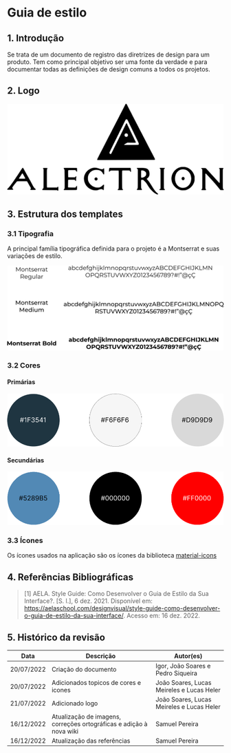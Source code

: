 # Guia de estilo

## 1. Introdução
Se trata de um documento de registro das diretrizes de design para um produto.
Tem como principal objetivo ser uma fonte da verdade e para documentar todas as definições de design comuns a todos os projetos.

## 2. Logo
![Logo](../assets/guia-de-estilo/AlectrionLogo.svg)

## 3. Estrutura dos templates
### 3.1 Tipografia
A principal família tipográfica definida para o projeto é a Montserrat e suas variações de estilo.

![Tipografia](../assets/guia-de-estilo/tipografia.png)

### 3.2 Cores
#### Primárias
![Cores principais](../assets/guia-de-estilo/primarias.png)

#### Secundárias
![Cores secundárias](../assets/guia-de-estilo/secundarias.png)

### 3.3 Ícones

Os ícones usados na aplicação são os ícones da biblioteca [material-icons](https://mui.com/pt/material-ui/material-icons/)


## 4. Referências Bibliográficas
> [1] AELA. Style Guide: Como Desenvolver o Guia de Estilo da Sua Interface?. [S. l.], 6 dez. 2021. Disponível em: https://aelaschool.com/designvisual/style-guide-como-desenvolver-o-guia-de-estilo-da-sua-interface/. Acesso em: 16 dez. 2022.

## 5. Histórico da revisão
|**Data**|**Descrição**|**Autor(es)**|
|--------|-------------|-------------|
| 20/07/2022 | Criação do documento | Igor, João Soares e Pedro Siqueira |
| 20/07/2022 | Adicionados topicos de cores e icones | João Soares, Lucas Meireles e Lucas Heler |
| 21/07/2022 | Adicionado logo | João Soares, Lucas Meireles e Lucas Heler |
| 16/12/2022 | Atualização de imagens, correções ortográficas e adição à nova wiki | Samuel Pereira |
| 16/12/2022 | Atualização das referências | Samuel Pereira |